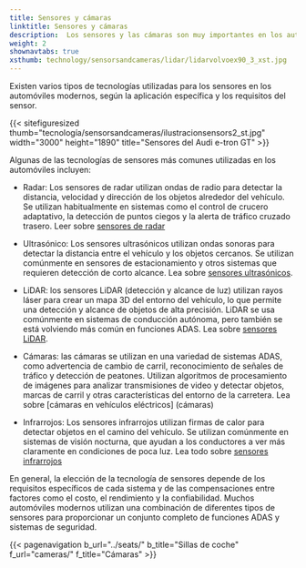 ```yaml
---
title: Sensores y cámaras
linktitle: Sensores y cámaras
description:  Los sensores y las cámaras son muy importantes en los automóviles modernos porque desempeñan un papel clave en muchos de los sistemas avanzados de asistencia al conductor. EVKX.net le brinda detalles sobre los diferentes tipos utilizados en los vehículos eléctricos.
weight: 2
shownavtabs: true
xsthumb: technology/sensorsandcameras/lidar/lidarvolvoex90_3_xst.jpg
---
```

<!-- markdownlint-disable MD033 -->

Existen varios tipos de tecnologías utilizadas para los sensores en los automóviles modernos, según la aplicación específica y los requisitos del sensor.

{{< sitefiguresized thumb="tecnología/sensorsandcameras/ilustracionsensors2_st.jpg" width="3000" height="1890" title="Sensores del Audi e-tron GT" >}}

Algunas de las tecnologías de sensores más comunes utilizadas en los automóviles incluyen:

- Radar: Los sensores de radar utilizan ondas de radio para detectar la distancia, velocidad y dirección de los objetos alrededor del vehículo. Se utilizan habitualmente en sistemas como el control de crucero adaptativo, la detección de puntos ciegos y la alerta de tráfico cruzado trasero. Leer sobre [sensores de radar](radar)

- Ultrasónico: Los sensores ultrasónicos utilizan ondas sonoras para detectar la distancia entre el vehículo y los objetos cercanos. Se utilizan comúnmente en sensores de estacionamiento y otros sistemas que requieren detección de corto alcance. Lea sobre [sensores ultrasónicos](ultrasónicos).

- LiDAR: los sensores LiDAR (detección y alcance de luz) utilizan rayos láser para crear un mapa 3D del entorno del vehículo, lo que permite una detección y alcance de objetos de alta precisión. LiDAR se usa comúnmente en sistemas de conducción autónoma, pero también se está volviendo más común en funciones ADAS. Lea sobre [sensores LiDAR](lidar).

- Cámaras: las cámaras se utilizan en una variedad de sistemas ADAS, como advertencia de cambio de carril, reconocimiento de señales de tráfico y detección de peatones. Utilizan algoritmos de procesamiento de imágenes para analizar transmisiones de video y detectar objetos, marcas de carril y otras características del entorno de la carretera. Lea sobre [cámaras en vehículos eléctricos] (cámaras)

- Infrarrojos: Los sensores infrarrojos utilizan firmas de calor para detectar objetos en el camino del vehículo. Se utilizan comúnmente en sistemas de visión nocturna, que ayudan a los conductores a ver más claramente en condiciones de poca luz. Lea todo sobre [sensores infrarrojos](infrarrojos)

En general, la elección de la tecnología de sensores depende de los requisitos específicos de cada sistema y de las compensaciones entre factores como el costo, el rendimiento y la confiabilidad. Muchos automóviles modernos utilizan una combinación de diferentes tipos de sensores para proporcionar un conjunto completo de funciones ADAS y sistemas de seguridad.

{{< pagenavigation b_url="../seats/" b_title="Sillas de coche" f_url="cameras/" f_title="Cámaras" >}}